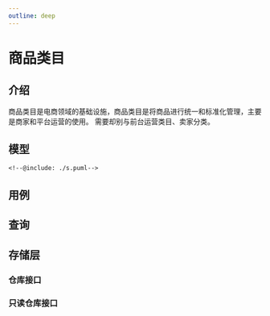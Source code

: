 ```yaml
---
outline: deep
---
```

# 商品类目

## 介绍

商品类目是电商领域的基础设施，商品类目是将商品进行统一和标准化管理，主要是商家和平台运营的使用。
需要却别与前台运营类目、卖家分类。

## 模型


```plantuml
<!--@include: ./s.puml-->
```




## 用例

## 查询

## 存储层
### 仓库接口
### 只读仓库接口
